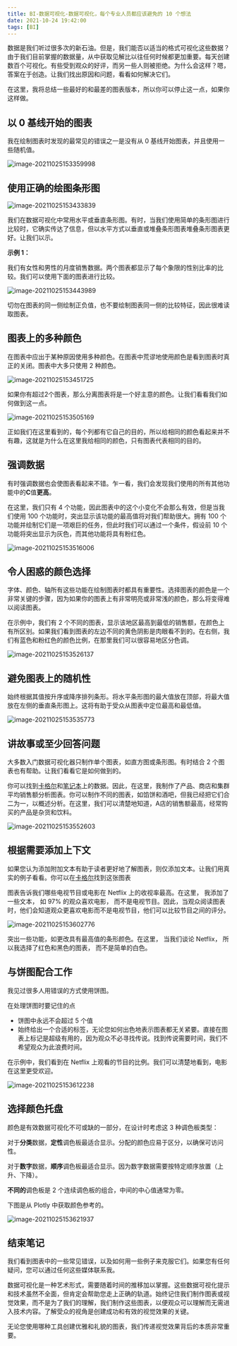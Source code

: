 ```yaml
---
title: BI-数据可视化-数据可视化，每个专业人员都应该避免的 10 个想法
date: 2021-10-24 19:42:00
tags: [BI]
---
```


数据是我们听过很多次的新石油。但是，我们能否以适当的格式可视化这些数据？由于我们目前掌握的数据量，从中获取见解比以往任何时候都更加重要。每天创建数百个可视化。有些受到观众的好评，而另一些人则被拒绝。为什么会这样？嗯，答案在于创造。让我们找出原因和问题，看看如何解决它们。

在这里，我将总结一些最好的和最差的图表版本，所以你可以停止这一点，如果你这样做。



## 以 0 基线开始的图表

我在绘制图表时发现的最常见的错误之一是没有从 0 基线开始图表，并且使用一些随机值。

![image-20211025153359998](../../../../../images/image-20211025153359998.png)

## 使用正确的绘图条形图

![image-20211025153433839](../../../../../images/image-20211025153433839.png)

我们在数据可视化中常用水平或垂直条形图。有时，当我们使用简单的条形图进行比较时，它确实传达了信息，但以水平方式以垂直或堆叠条形图表堆叠条形图表更好。让我们以示。

**示例 1：**

我们有女性和男性的月度销售数据。两个图表都显示了每个象限的性别比率的比较。我们可以使用下面的图表进行比较。

![image-20211025153443989](../../../../../images/image-20211025153443989.png)

切勿在图表的同一侧绘制正负值，也不要绘制图表同一侧的比较特征，因此很难读取图表。



## 图表上的多种颜色

在图表中应出于某种原因使用多种颜色。在图表中荒谬地使用颜色是看到图表时真正的关闭。图表中大多只使用 2 种颜色。

![image-20211025153451725](../../../../../images/image-20211025153451725.png)

如果你有超过2个图表，那么分离图表将是一个好主意的颜色。让我们看看我们如何做到这一点。

![image-20211025153505169](../../../../../images/image-20211025153505169.png)

正如我们在这里看到的，每个列都有它自己的目的，所以给相同的颜色看起来并不有趣，这就是为什么在这里我给相同的颜色，只有图表代表相同的目的。



## 强调数据

有时强调数据也会使图表看起来不错。乍一看，我们会发现我们使用的所有其他功能中的**C**值**更高**。

在这里，我们只有 4 个功能，因此图表中的这个小变化不会那么有效，但是当我们使用 100 个功能时，突出显示该功能的最高值将对我们帮助很大。拥有 100 个功能并绘制它们是一项艰巨的任务，但此时我们可以通过一个条件，假设前 10 个功能将突出显示为灰色，而其他功能将具有粉红色。

![image-20211025153516006](../../../../../images/image-20211025153516006.png)

 

### 

## 令人困惑的颜色选择

字体、颜色、轴所有这些功能在绘制图表时都具有重要性。选择图表的颜色是一个非常关键的步骤，因为如果你的图表上有非常明亮或非常浅的颜色，那么将变得难以阅读图表。

在示例中，我们有 2 个不同的图表，显示该地区最高到最低的销售额，在颜色上有所区别。如果我们看到图表的左边不同的黄色阴影是肉眼看不到的。在右侧，我们有蓝色和粉红色的颜色比例，在那里我们可以很容易地区分色调。

![image-20211025153526137](../../../../../images/image-20211025153526137.png)



## 避免图表上的随机性

始终根据其值按升序或降序排列条形。将水平条形图的最大值放在顶部，将最大值放在左侧的垂直条形图上。这将有助于受众从图表中定位最高和最低值。

![image-20211025153535773](../../../../../images/image-20211025153535773.png)



## 讲故事或至少回答问题

大多数入门数据可视化器只制作单个图表，如直方图或条形图。有时结合 2 个图表也有帮助。让我们看看它是如何做到的。

你可以找到[卡格尔](https://www.kaggle.com/c/store-sales-time-series-forecasting)和[笔记本](https://www.kaggle.com/kashishrastogi/store-sales-forecasting)上的数据。因此，在这里，我制作了产品、商店和集群平均销售额分析图表。你可以制作不同的图表，如馅饼和酒吧，但我已经把它们合二为一，以概述分析。在这里，我们可以清楚地知道，A店的销售额最高，经常购买的产品是杂货和饮料。



![image-20211025153552603](../../../../../images/image-20211025153552603.png)



## 根据需要添加上下文

如果您认为添加附加文本有助于读者更好地了解图表，则仅添加文本。让我们用真实的例子看看。你可以在[卡格尔](https://www.kaggle.com/kashishrastogi/guide-for-plotly-for-beginners)找到这张图表

图表告诉我们哪些电视节目或电影在 Netflix 上的收视率最高。在这里， 我添加了一些文本， 如 97% 的观众喜欢电影， 而不是电视节目。因此，当观众阅读图表时，他们会知道观众更喜欢电影而不是电视节目，他们可以比较节目之间的评分。

![image-20211025153602776](../../../../../images/image-20211025153602776.png)

突出一些功能，如更改具有最高值的条形颜色。在这里， 当我们谈论 Netflix， 所以我选择了红色和黑色的图表， 而不是简单的白色。



## 与饼图配合工作

我见过很多人用错误的方式使用饼图。

在处理饼图时要记住的点

- 饼图中永远不会超过 5 个值
- 始终给出一个合适的标签，无论您如何出色地表示图表都无关紧要。直接在图表上标记是超级有用的，因为观众不必寻找传说。找到传说需要时间，我们不希望观众为此浪费时间。

在示例中，我们看到在 Netflix 上观看的节目的比例。我们可以清楚地看到，电影在这里更受欢迎。

![image-20211025153612238](../../../../../images/image-20211025153612238.png)

 

## 选择颜色托盘

颜色是有效数据可视化不可或缺的一部分，在设计时考虑这 3 种调色板类型：

对于**分类**数据，**定性**调色板最适合显示。分配的颜色应易于区分，以确保可访问性。

对于**数字**数据，**顺序**调色板最适合显示。因为数字数据需要按特定顺序放置（上升、下降）。

**不同的**调色板是 2 个连续调色板的组合，中间的中心值通常为零。

下图是从 Plotly 中获取颜色参考的。

![image-20211025153621937](../../../../../images/image-20211025153621937.png)

 

## 结束笔记

我们看到图表中的一些常见错误，以及如何用一些例子来克服它们。如果您有任何疑问，您可以通过任何这些媒体联系我。

数据可视化是一种艺术形式，需要随着时间的推移加以掌握。这些数据可视化提示和技术虽然不全面，但肯定会帮助您走上正确的轨道。始终记住我们制作图表或视觉效果，而不是为了我们的理解，我们制作这些图表，以便观众可以理解而无需进入技术内容。了解受众的视角是创建成功和有效的视觉效果的关键。

无论您使用哪种工具创建优雅和礼貌的图表，我们传递视觉效果背后的本质非常重要。
